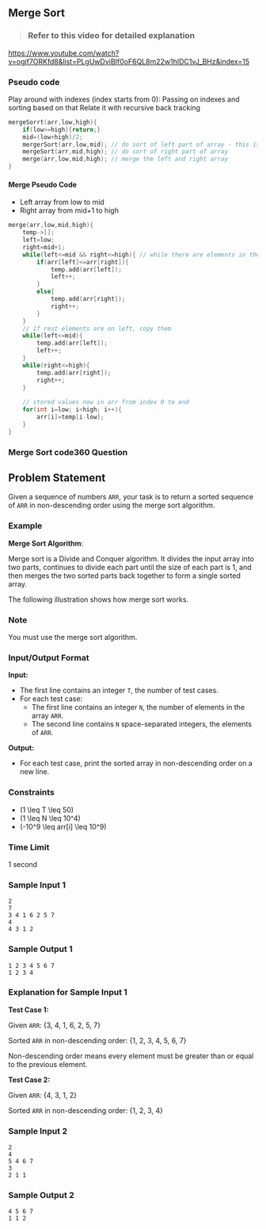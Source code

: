 ## Merge Sort 

> ### Refer to this video for detailed explanation
https://www.youtube.com/watch?v=ogjf7ORKfd8&list=PLgUwDviBIf0oF6QL8m22w1hIDC1vJ_BHz&index=15


### Pseudo code

Play around with indexes (index starts from 0): Passing on indexes and sorting based on that
Relate it with recursive back tracking 

```c++
mergeSorrt(arr,low,high){
    if(low>=high){return;}
    mid=(low+high)/2;
    mergerSort(arr,low,mid); // do sort of left part of array - this is recursively called till the left array divides into single single elements
    mergeSort(arr,mid,high); // do sort of right part of array
    merge(arr,low,mid,high); // merge the left and right array
}
```

#### Merge Pseudo Code

- Left array from low to mid 
- Right array from mid+1 to high

```c++
merge(arr,low,mid,high){
    temp->[];
    left=low;
    right=mid+1;
    while(left<=mid && right<=high){ // while there are elements in the left and right array
        if(arr[left]<=arr[right]){
            temp.add(arr[left]);
            left++;
        }
        else{
            temp.add(arr[right]);
            right++;
        }
    }
    // if rest elements are on left, copy them 
    while(left<=mid){
        temp.add(arr[left]);
        left++;
    }
    while(right<=high){
        temp.add(arr[right]);
        right++;
    }
    
    // stored values now in arr from index 0 to end
    for(int i=low; i<high; i++){
        arr[i]=temp[i-low];
    }
}
```

### Merge Sort code360 Question

## Problem Statement
Given a sequence of numbers `ARR`, your task is to return a sorted sequence of `ARR` in non-descending order using the merge sort algorithm.

### Example

**Merge Sort Algorithm**:

Merge sort is a Divide and Conquer algorithm. It divides the input array into two parts, continues to divide each part until the size of each part is 1, and then merges the two sorted parts back together to form a single sorted array.

The following illustration shows how merge sort works.

### Note
You must use the merge sort algorithm.

### Input/Output Format

**Input:**
- The first line contains an integer `T`, the number of test cases.
- For each test case:
  - The first line contains an integer `N`, the number of elements in the array `ARR`.
  - The second line contains `N` space-separated integers, the elements of `ARR`.

**Output:**
- For each test case, print the sorted array in non-descending order on a new line.

### Constraints
- \(1 \leq T \leq 50\)
- \(1 \leq N \leq 10^4\)
- \(-10^9 \leq arr[i] \leq 10^9\)

### Time Limit
1 second

### Sample Input 1
```
2
7
3 4 1 6 2 5 7
4
4 3 1 2
```

### Sample Output 1
```
1 2 3 4 5 6 7
1 2 3 4
```

### Explanation for Sample Input 1

**Test Case 1:**

Given `ARR`: {3, 4, 1, 6, 2, 5, 7}

Sorted `ARR` in non-descending order: {1, 2, 3, 4, 5, 6, 7}

Non-descending order means every element must be greater than or equal to the previous element.

**Test Case 2:**

Given `ARR`: {4, 3, 1, 2}

Sorted `ARR` in non-descending order: {1, 2, 3, 4}

### Sample Input 2
```
2
4
5 4 6 7
3
2 1 1
```

### Sample Output 2
```
4 5 6 7
1 1 2
```